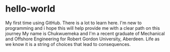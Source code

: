 # hello-world
My first time using GitHub. There is a lot to learn here. I'm new to programming and i hope this will help provide me with a clear path on this journey
My name is Chukwuemeka and I'm a recent graduate of Mechanical and Offshore Engineering for Robert Gordon University, Aberdeen.
Life as we know it is a string of choices that lead to consequences.

